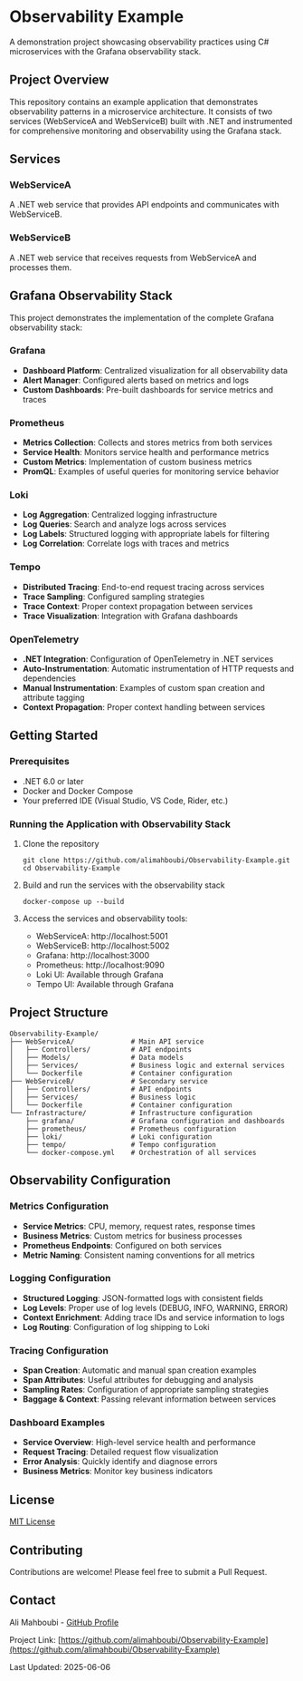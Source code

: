 # Observability Example

A demonstration project showcasing observability practices using C# microservices with the Grafana observability stack.

## Project Overview

This repository contains an example application that demonstrates observability patterns in a microservice architecture. It consists of two services (WebServiceA and WebServiceB) built with .NET and instrumented for comprehensive monitoring and observability using the Grafana stack.

## Services

### WebServiceA
A .NET web service that provides API endpoints and communicates with WebServiceB.

### WebServiceB
A .NET web service that receives requests from WebServiceA and processes them.

## Grafana Observability Stack

This project demonstrates the implementation of the complete Grafana observability stack:

### Grafana
- **Dashboard Platform**: Centralized visualization for all observability data
- **Alert Manager**: Configured alerts based on metrics and logs
- **Custom Dashboards**: Pre-built dashboards for service metrics and traces

### Prometheus
- **Metrics Collection**: Collects and stores metrics from both services
- **Service Health**: Monitors service health and performance metrics
- **Custom Metrics**: Implementation of custom business metrics
- **PromQL**: Examples of useful queries for monitoring service behavior

### Loki
- **Log Aggregation**: Centralized logging infrastructure
- **Log Queries**: Search and analyze logs across services
- **Log Labels**: Structured logging with appropriate labels for filtering
- **Log Correlation**: Correlate logs with traces and metrics

### Tempo
- **Distributed Tracing**: End-to-end request tracing across services
- **Trace Sampling**: Configured sampling strategies
- **Trace Context**: Proper context propagation between services
- **Trace Visualization**: Integration with Grafana dashboards

### OpenTelemetry
- **.NET Integration**: Configuration of OpenTelemetry in .NET services
- **Auto-Instrumentation**: Automatic instrumentation of HTTP requests and dependencies
- **Manual Instrumentation**: Examples of custom span creation and attribute tagging
- **Context Propagation**: Proper context handling between services

## Getting Started

### Prerequisites

- .NET 6.0 or later
- Docker and Docker Compose
- Your preferred IDE (Visual Studio, VS Code, Rider, etc.)

### Running the Application with Observability Stack

1. Clone the repository
   ```
   git clone https://github.com/alimahboubi/Observability-Example.git
   cd Observability-Example
   ```

2. Build and run the services with the observability stack
   ```
   docker-compose up --build
   ```

3. Access the services and observability tools:
   - WebServiceA: http://localhost:5001
   - WebServiceB: http://localhost:5002
   - Grafana: http://localhost:3000
   - Prometheus: http://localhost:9090
   - Loki UI: Available through Grafana
   - Tempo UI: Available through Grafana

## Project Structure

```
Observability-Example/
├── WebServiceA/              # Main API service
│   ├── Controllers/          # API endpoints
│   ├── Models/               # Data models
│   ├── Services/             # Business logic and external services
│   └── Dockerfile            # Container configuration
├── WebServiceB/              # Secondary service
│   ├── Controllers/          # API endpoints
│   ├── Services/             # Business logic
│   └── Dockerfile            # Container configuration
└── Infrastracture/           # Infrastructure configuration
    ├── grafana/              # Grafana configuration and dashboards
    ├── prometheus/           # Prometheus configuration
    ├── loki/                 # Loki configuration
    ├── tempo/                # Tempo configuration
    └── docker-compose.yml    # Orchestration of all services
```

## Observability Configuration

### Metrics Configuration
- **Service Metrics**: CPU, memory, request rates, response times
- **Business Metrics**: Custom metrics for business processes
- **Prometheus Endpoints**: Configured on both services
- **Metric Naming**: Consistent naming conventions for all metrics

### Logging Configuration
- **Structured Logging**: JSON-formatted logs with consistent fields
- **Log Levels**: Proper use of log levels (DEBUG, INFO, WARNING, ERROR)
- **Context Enrichment**: Adding trace IDs and service information to logs
- **Log Routing**: Configuration of log shipping to Loki

### Tracing Configuration
- **Span Creation**: Automatic and manual span creation examples
- **Span Attributes**: Useful attributes for debugging and analysis
- **Sampling Rates**: Configuration of appropriate sampling strategies
- **Baggage & Context**: Passing relevant information between services

### Dashboard Examples
- **Service Overview**: High-level service health and performance
- **Request Tracing**: Detailed request flow visualization
- **Error Analysis**: Quickly identify and diagnose errors
- **Business Metrics**: Monitor key business indicators

## License

[MIT License](LICENSE)

## Contributing

Contributions are welcome! Please feel free to submit a Pull Request.

## Contact

Ali Mahboubi - [GitHub Profile](https://github.com/alimahboubi)

Project Link: [https://github.com/alimahboubi/Observability-Example](https://github.com/alimahboubi/Observability-Example)

Last Updated: 2025-06-06